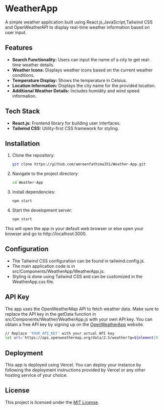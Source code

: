 # WeatherApp

A simple weather application built using React.js,JavaScript,Tailwind CSS and OpenWeatherAPI to display real-time weather information based on user input.

## Features

- **Search Functionality:** Users can input the name of a city to get real-time weather details.
- **Weather Icons:** Displays weather icons based on the current weather conditions.
- **Temperature Display:** Shows the temperature in Celsius.
- **Location Information:** Displays the city name for the provided location.
- **Additional Weather Details:** Includes humidity and wind speed information.

## Tech Stack

- **React.js:** Frontend library for building user interfaces.
- **Tailwind CSS:** Utility-first CSS framework for styling.

## Installation

1. Clone the repository:
   ```bash
   git clone https://github.com/amreenfathima351/Weather-App.git
2. Navigate to the project directory:
    ```bash
    cd Weather-App
3. Install dependencies:
    ```bash
    npm start
4. Start the development server:
      ```bash
      npm start
This will open the app in your default web browser or else open your browser and go to http://localhost:3000.
## Configuration
- The Tailwind CSS configuration can be found in tailwind.config.js.
- The main application code is in src/Components/WeatherApp/WeatherApp.js.
- Styling is done using Tailwind CSS and can be customized in the WeatherApp.css file.

## API Key
The app uses the OpenWeatherMap API to fetch weather data. Make sure to replace the API key in the getData function in src/Components/Weather/WeatherApp.js with your own API key. You can obtain a free API key by signing up on the [OpenWeatherApp](https://openweathermap.org/) website.
   ```bash
   // Replace 'YOUR_API_KEY' with your actual API key
   let url=`https://api.openweathermap.org/data/2.5/weather?q=${element[0].value}&units=Metric&appid=${api_key}`;
```

## Deployment
This app is deployed using Vercel. You can deploy your instance by following the deployment instructions provided by Vercel or any other hosting service of your choice.

## License
This project is licensed under the [MIT License](https://github.com/amreenfathima351/Weather-App/blob/main/LICENSE).
